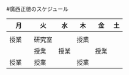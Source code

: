 #廣西正徳のスケジュール


|       月      |       火      |       水      |       木      |       金      |       土      |
| ------------- | ------------- | ------------- | ------------- | ------------- | ------------- |
|  |  |  |  |  |  |
| 授業　| 研究室 |  | 授業 |  |  |
| 　| 授業 | 授業 |  | 授業 |  |  |
| 授業 | 授業 |  | 授業 |  |  |
